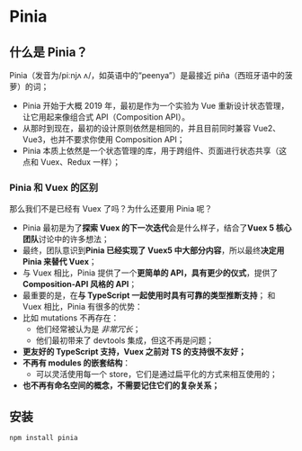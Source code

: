 # Pinia

## 什么是 Pinia？

Pinia（发音为/piːnjʌ ʌ/，如英语中的“peenya”）是最接近 piña（西班牙语中的菠萝）的词；

- Pinia 开始于大概 2019 年，最初是作为一个实验为 Vue 重新设计状态管理，让它用起来像组合式 API（Composition API）。
- 从那时到现在，最初的设计原则依然是相同的，并且目前同时兼容 Vue2、Vue3，也并不要求你使用 Composition API；
- Pinia 本质上依然是一个状态管理的库，用于跨组件、页面进行状态共享（这点和 Vuex、Redux 一样）；

### Pinia 和 Vuex 的区别

那么我们不是已经有 Vuex 了吗？为什么还要用 Pinia 呢？

- Pinia 最初是为了**探索 Vuex 的下一次迭代**会是什么样子，结合了**Vuex 5 核心团队**讨论中的许多想法；
- 最终，团队意识到**Pinia 已经实现了 Vuex5 中大部分内容**，所以最终**决定用 Pinia 来替代 Vuex**；
- 与 Vuex 相比，Pinia 提供了一个**更简单的 API，具有更少的仪式**，提供了**Composition-API 风格的 API**；
- 最重要的是，在**与 TypeScript 一起使用时具有可靠的类型推断支持**；
  和 Vuex 相比，Pinia 有很多的优势：
- 比如 mutations 不再存在：
  - 他们经常被认为是 _非常冗长_；
  - 他们最初带来了 devtools 集成，但这不再是问题；
- **更友好的 TypeScript 支持，Vuex 之前对 TS 的支持很不友好；**
- **不再有 modules 的嵌套结构**：
  - 可以灵活使用每一个 store，它们是通过扁平化的方式来相互使用的；
- **也不再有命名空间的概念，不需要记住它们的复杂关系；**

## 安装

`npm install pinia`
